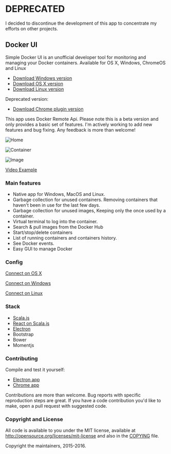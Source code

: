 # DEPRECATED

I decided to discontinue the development of this app to concentrate my efforts on other projects.

## Docker UI
 
Simple Docker UI is an unofficial developer tool for monitoring and managing your Docker containers.
Available for OS X, Windows, ChromeOS and Linux

* [Download Windows version](https://github.com/felixgborrego/docker-ui-chrome-app/releases) 
* [Download OS X version](https://github.com/felixgborrego/docker-ui-chrome-app/releases) 
* [Download Linux version](https://github.com/felixgborrego/docker-ui-chrome-app/releases) 

Deprecated version:

* [Download Chrome plugin version](https://chrome.google.com/webstore/detail/jfaelnolkgonnjdlkfokjadedkacbnib)

This app uses Docker Remote Api.
Please note this is a beta version and only provides a basic set of features.
I'm actively working to add new features and bug fixing.
Any feedback is more than welcome!

![Home](docs/screenshots/home.png)

![Container](docs/screenshots/container.png)

![Image](docs/screenshots/container.png)

[Video Example](https://youtu.be/x6RVTHp5M7w)

### Main features

* Native app for Windows, MacOS and Linux.
* Garbage collection for unused containers. Removing containers that haven't been in use for the last few days.
* Garbage collection for unused images, Keeping only the once used by a container.
* Virtual terminal to log into the container.
* Search & pull images from the Docker Hub
* Start/stop/delete containers
* List of running containers and containers history.
* See Docker events.
* Easy GUI to manage Docker

### Config

[Connect on OS X](https://github.com/felixgborrego/docker-ui-chrome-app/wiki/OS-X-Installable-Desktop-version)

[Connect on Windows](https://github.com/felixgborrego/docker-ui-chrome-app/wiki/Windows-installable-Desktop-version)

[Connect on Linux](https://github.com/felixgborrego/docker-ui-chrome-app/wiki/linux)

### Stack

*  [Scala.js](http://www.scala-js.org/)
*  [React on Scala.js](https://github.com/japgolly/scalajs-react)
*  [Electron](http://electron.atom.io)
*  Bootstrap
*  Bower
*  Momentjs

### Contributing

Compile and test it yourself:

* [Electron app](electron/README.md)
* [Chrome app](chromeapp/README.md)

Contributions are more than welcome. Bug reports with specific reproduction steps are great. If you have a code contribution you'd like to make, open a pull request with suggested code.


### Copyright and License

All code is available to you under the MIT license, available at
http://opensource.org/licenses/mit-license and also in the [COPYING](COPYING) file.

Copyright the maintainers, 2015-2016.
  
